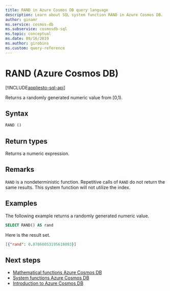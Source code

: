 ```yaml
---
title: RAND in Azure Cosmos DB query language
description: Learn about SQL system function RAND in Azure Cosmos DB.
author: ginamr
ms.service: cosmos-db
ms.subservice: cosmosdb-sql
ms.topic: conceptual
ms.date: 09/16/2019
ms.author: girobins
ms.custom: query-reference
---
```

# RAND (Azure Cosmos DB)
[!INCLUDE[appliesto-sql-api](../includes/appliesto-sql-api.md)]

 Returns a randomly generated numeric value from [0,1).
 
## Syntax
  
```sql
RAND ()  
```  

## Return types

  Returns a numeric expression.

## Remarks

  `RAND` is a nondeterministic function. Repetitive calls of `RAND` do not return the same results. This system function will not utilize the index.


## Examples
  
  The following example returns a randomly generated numeric value.
  
```sql
SELECT RAND() AS rand 
```  
  
 Here is the result set.  
  
```json
[{"rand": 0.87860053195618093}]  
``` 

## Next steps

- [Mathematical functions Azure Cosmos DB](sql-query-mathematical-functions.md)
- [System functions Azure Cosmos DB](sql-query-system-functions.md)
- [Introduction to Azure Cosmos DB](../introduction.md)
